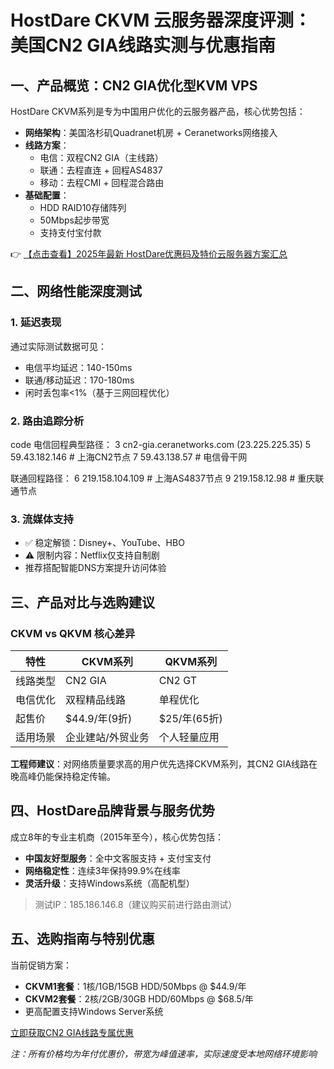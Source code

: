 # HostDare CKVM 云服务器深度评测：美国CN2 GIA线路实测与优惠指南

## 一、产品概览：CN2 GIA优化型KVM VPS

HostDare CKVM系列是专为中国用户优化的云服务器产品，核心优势包括：
- **网络架构**：美国洛杉矶Quadranet机房 + Ceranetworks网络接入
- **线路方案**：
  - 电信：双程CN2 GIA（主线路）
  - 联通：去程直连 + 回程AS4837
  - 移动：去程CMI + 回程混合路由
- **基础配置**：
  - HDD RAID10存储阵列
  - 50Mbps起步带宽
  - 支持支付宝付款

👉 [【点击查看】2025年最新 HostDare优惠码及特价云服务器方案汇总](https://bit.ly/hostdare)

## 二、网络性能深度测试

### 1. 延迟表现
通过实际测试数据可见：
- 电信平均延迟：140-150ms
- 联通/移动延迟：170-180ms
- 闲时丢包率<1%（基于三网回程优化）

### 2. 路由追踪分析
code
电信回程典型路径：
3  cn2-gia.ceranetworks.com (23.225.225.35) 
5  59.43.182.146  # 上海CN2节点
7  59.43.138.57   # 电信骨干网

联通回程路径：
6  219.158.104.109  # 上海AS4837节点
9  219.158.12.98    # 重庆联通节点

### 3. 流媒体支持
- ✅ 稳定解锁：Disney+、YouTube、HBO
- ⚠️ 限制内容：Netflix仅支持自制剧
- 推荐搭配智能DNS方案提升访问体验

## 三、产品对比与选购建议

### CKVM vs QKVM 核心差异
| 特性        | CKVM系列          | QKVM系列          |
|-------------|-------------------|-------------------|
| 线路类型    | CN2 GIA           | CN2 GT            |
| 电信优化    | 双程精品线路      | 单程优化          |
| 起售价      | $44.9/年(9折)     | $25/年(65折)      |
| 适用场景    | 企业建站/外贸业务 | 个人轻量应用      |

**工程师建议**：对网络质量要求高的用户优先选择CKVM系列，其CN2 GIA线路在晚高峰仍能保持稳定传输。

## 四、HostDare品牌背景与服务优势

成立8年的专业主机商（2015年至今），核心优势包括：
- **中国友好型服务**：全中文客服支持 + 支付宝支付
- **网络稳定性**：连续3年保持99.9%在线率
- **灵活升级**：支持Windows系统（高配机型）

> 测试IP：185.186.146.8（建议购买前进行路由测试）

## 五、选购指南与特别优惠

当前促销方案：
- **CKVM1套餐**：1核/1GB/15GB HDD/50Mbps @ $44.9/年
- **CKVM2套餐**：2核/2GB/30GB HDD/60Mbps @ $68.5/年
- 更高配置支持Windows Server系统

[立即获取CN2 GIA线路专属优惠](https://bit.ly/hostdare)

*注：所有价格均为年付优惠价，带宽为峰值速率，实际速度受本地网络环境影响*